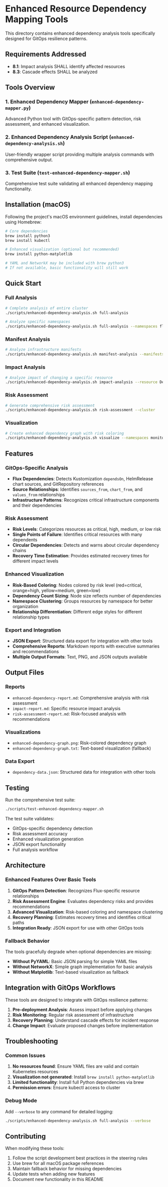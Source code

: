 # Enhanced Resource Dependency Mapping Tools

This directory contains enhanced dependency analysis tools specifically designed for GitOps resilience patterns.

## Requirements Addressed

- **8.1**: Impact analysis SHALL identify affected resources
- **8.3**: Cascade effects SHALL be analyzed

## Tools Overview

### 1. Enhanced Dependency Mapper (`enhanced-dependency-mapper.py`)
Advanced Python tool with GitOps-specific pattern detection, risk assessment, and enhanced visualization.

### 2. Enhanced Dependency Analysis Script (`enhanced-dependency-analysis.sh`)
User-friendly wrapper script providing multiple analysis commands with comprehensive output.

### 3. Test Suite (`test-enhanced-dependency-mapper.sh`)
Comprehensive test suite validating all enhanced dependency mapping functionality.

## Installation (macOS)

Following the project's macOS environment guidelines, install dependencies using Homebrew:

```bash
# Core dependencies
brew install python3
brew install kubectl

# Enhanced visualization (optional but recommended)
brew install python-matplotlib

# YAML and NetworkX may be included with brew python3
# If not available, basic functionality will still work
```

## Quick Start

### Full Analysis
```bash
# Complete analysis of entire cluster
./scripts/enhanced-dependency-analysis.sh full-analysis

# Analyze specific namespaces
./scripts/enhanced-dependency-analysis.sh full-analysis --namespaces flux-system,monitoring
```

### Manifest Analysis
```bash
# Analyze infrastructure manifests
./scripts/enhanced-dependency-analysis.sh manifest-analysis --manifests infrastructure/,apps/
```

### Impact Analysis
```bash
# Analyze impact of changing a specific resource
./scripts/enhanced-dependency-analysis.sh impact-analysis --resource Deployment/nginx-ingress-controller/nginx-ingress
```

### Risk Assessment
```bash
# Generate comprehensive risk assessment
./scripts/enhanced-dependency-analysis.sh risk-assessment --cluster
```

### Visualization
```bash
# Create enhanced dependency graph with risk coloring
./scripts/enhanced-dependency-analysis.sh visualize --namespaces monitoring --filter prometheus
```

## Features

### GitOps-Specific Analysis
- **Flux Dependencies**: Detects Kustomization `dependsOn`, HelmRelease chart sources, and GitRepository references
- **Source Relationships**: Identifies `sources_from`, `chart_from`, and `values_from` relationships
- **Infrastructure Patterns**: Recognizes critical infrastructure components and their dependencies

### Risk Assessment
- **Risk Levels**: Categorizes resources as critical, high, medium, or low risk
- **Single Points of Failure**: Identifies critical resources with many dependents
- **Circular Dependencies**: Detects and warns about circular dependency chains
- **Recovery Time Estimation**: Provides estimated recovery times for different impact levels

### Enhanced Visualization
- **Risk-Based Coloring**: Nodes colored by risk level (red=critical, orange=high, yellow=medium, green=low)
- **Dependency Count Sizing**: Node size reflects number of dependencies
- **Namespace Clustering**: Groups resources by namespace for better organization
- **Relationship Differentiation**: Different edge styles for different relationship types

### Export and Integration
- **JSON Export**: Structured data export for integration with other tools
- **Comprehensive Reports**: Markdown reports with executive summaries and recommendations
- **Multiple Output Formats**: Text, PNG, and JSON outputs available

## Output Files

### Reports
- `enhanced-dependency-report.md`: Comprehensive analysis with risk assessment
- `impact-report.md`: Specific resource impact analysis
- `risk-assessment-report.md`: Risk-focused analysis with recommendations

### Visualizations
- `enhanced-dependency-graph.png`: Risk-colored dependency graph
- `enhanced-dependency-graph.txt`: Text-based visualization (fallback)

### Data Export
- `dependency-data.json`: Structured data for integration with other tools

## Testing

Run the comprehensive test suite:

```bash
./scripts/test-enhanced-dependency-mapper.sh
```

The test suite validates:
- GitOps-specific dependency detection
- Risk assessment accuracy
- Enhanced visualization generation
- JSON export functionality
- Full analysis workflow

## Architecture

### Enhanced Features Over Basic Tools
1. **GitOps Pattern Detection**: Recognizes Flux-specific resource relationships
2. **Risk Assessment Engine**: Evaluates dependency risks and provides recommendations
3. **Advanced Visualization**: Risk-based coloring and namespace clustering
4. **Recovery Planning**: Estimates recovery times and identifies critical paths
5. **Integration Ready**: JSON export for use with other GitOps tools

### Fallback Behavior
The tools gracefully degrade when optional dependencies are missing:
- **Without PyYAML**: Basic JSON parsing for simple YAML files
- **Without NetworkX**: Simple graph implementation for basic analysis
- **Without Matplotlib**: Text-based visualization as fallback

## Integration with GitOps Workflows

These tools are designed to integrate with GitOps resilience patterns:

1. **Pre-deployment Analysis**: Assess impact before applying changes
2. **Risk Monitoring**: Regular risk assessment of infrastructure
3. **Recovery Planning**: Understand cascade effects for incident response
4. **Change Impact**: Evaluate proposed changes before implementation

## Troubleshooting

### Common Issues

1. **No resources found**: Ensure YAML files are valid and contain Kubernetes resources
2. **Visualization not generated**: Install `brew install python-matplotlib`
3. **Limited functionality**: Install full Python dependencies via brew
4. **Permission errors**: Ensure kubectl access to cluster

### Debug Mode
Add `--verbose` to any command for detailed logging:

```bash
./scripts/enhanced-dependency-analysis.sh full-analysis --verbose
```

## Contributing

When modifying these tools:
1. Follow the script development best practices in the steering rules
2. Use brew for all macOS package references
3. Maintain fallback behavior for missing dependencies
4. Update tests when adding new features
5. Document new functionality in this README